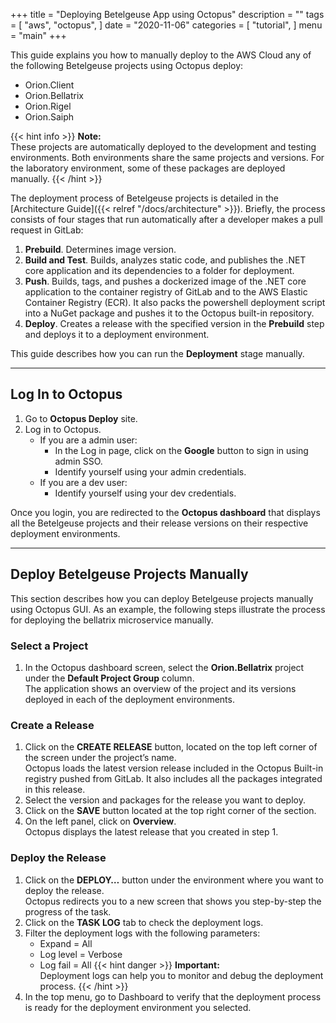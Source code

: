 +++
title = "Deploying Betelgeuse App using Octopus"
description = ""
tags = [
    "aws",
    "octopus",
]
date = "2020-11-06"
categories = [
    "tutorial",
]
menu = "main"
+++

This guide explains you how to manually deploy to the AWS Cloud any of the following Betelgeuse projects using Octopus deploy:

*   Orion.Client
*   Orion.Bellatrix
*   Orion.Rigel
*   Orion.Saiph

{{< hint info >}}
**Note:**  
These projects are automatically deployed to the development and testing environments. Both environments share the same projects and versions. For the laboratory environment, some of these packages are deployed manually. 
{{< /hint >}}

The deployment process of Betelgeuse projects is detailed in the [Architecture Guide]({{< relref "/docs/architecture" >}}). Briefly, the process consists of four stages that run automatically after a developer makes a pull request in GitLab:

1. **Prebuild**. Determines image version.
2. **Build and Test**. Builds, analyzes static code, and publishes the .NET core application and its dependencies to a folder for deployment. 
3. **Push**. Builds, tags, and pushes a dockerized image of the .NET core application to the container registry of GitLab and to the AWS Elastic Container Registry (ECR). It also packs the powershell deployment script into a NuGet package and pushes it to the Octopus built-in repository.
4. **Deploy**. Creates a release with the specified version in the **Prebuild** step and deploys it to a deployment environment. 

This guide describes how you can run the **Deployment** stage manually. 

---
## Log In to Octopus

1. Go to **Octopus Deploy** site. 
2. Log in to Octopus.
    * If you are a admin user:
        - In the Log in page, click on the **Google** button to sign in using admin SSO. 
        - Identify yourself using your admin credentials. 
    * If you are a dev user:
        - Identify yourself using your dev credentials. 

Once you login, you are redirected to the **Octopus dashboard** that displays all the Betelgeuse projects and their release versions on their respective deployment environments. 

___
## Deploy Betelgeuse Projects Manually

This section describes how you can deploy Betelgeuse projects manually using Octopus GUI. As an example, the following steps illustrate the process for deploying the bellatrix microservice manually. 

### Select a Project
1. In the Octopus dashboard screen, select the **Orion.Bellatrix** project under the **Default Project Group** column.  \
The application shows an overview of the project and its versions deployed in each of the deployment environments.

### Create a Release
1. Click on the **CREATE RELEASE** button, located on the top left corner of the screen under the project’s name.\
Octopus loads the latest version release included in the Octopus Built-in registry pushed from GitLab. It also includes all the packages integrated in this release. 
2. Select the version and packages for the release you want to deploy. 
3. Click on the **SAVE** button located at the top right corner of the section. 
4. On the left panel, click on **Overview**.\
Octopus displays the latest release that you created in step 1. 

### Deploy the Release
1. Click on the **DEPLOY…** button under the environment where you want to deploy the release.\
Octopus redirects you to a new screen that shows you step-by-step the progress of the task. 
2. Click on the **TASK LOG** tab to check the deployment logs.
3. Filter the deployment logs with the following parameters:
    - Expand = All
    - Log level = Verbose
    - Log fail = All
{{< hint danger >}}
**Important:**  
Deployment logs can help you to monitor and debug the deployment process.
{{< /hint >}}
4. In the top menu, go to Dashboard to verify that the deployment process is ready for the deployment environment you selected. 

